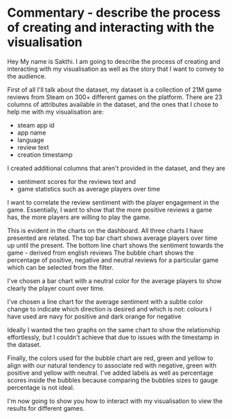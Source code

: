 # Commentary - describe the process of creating and interacting with the visualisation

Hey My name is Sakthi. I am going to describe the process of creating and interacting with my visualisation as well as the story that I want to convey to the audience.

First of all I'll talk about the dataset, my dataset is a collection of 21M game reviews from Steam on 300+ different games on the platform. There are 23 columns of attributes available in the dataset, and the ones that I chose to help me with my visualisation are:
- steam app id
- app name 
- language 
- review text
- creation timestamp

I created additional columns that aren't provided in the dataset, and they are 
- sentiment scores for the reviews text and
- game statistics such as average players over time

I want to correlate the review sentiment with the player engagement in the game. Essentially, I want to show that the more positive reviews a game has, the more players are willing to play the game.

This is evident in the charts on the dashboard. All three charts I have presented are related. 
The top bar chart shows average players over time up until the present. 
The bottom line chart shows the sentiment towards the game - derived from english reviews
The bubble chart shows the percentage of positive, negative and neutral reviews for a particular game which can be selected from the filter.

I've chosen a bar chart with a neutral color for the average players to show clearly the player count over time.

I've chosen a line chart for the average sentiment with a subtle color change to indicate which direction is desired and which is not: colours I have used are navy for positive and dark orange for negative 

Ideally I wanted the two graphs on the same chart to show the relationship effortlessly, but I couldn't achieve that due to issues with the timestamp in the dataset.

Finally, the colors used for the bubble chart are red, green and yellow to align with our natural tendency to associate red with negative, green with positive and yellow with neutral. I've added labels as well as percentage scores inside the bubbles because comparing the bubbles sizes to gauge percentage is not ideal.

I'm now going to show you how to interact with my visualisation to view the results for different games.
